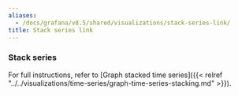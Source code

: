 ```yaml
---
aliases:
  - /docs/grafana/v8.5/shared/visualizations/stack-series-link/
title: Stack series link
---
```


### Stack series

For full instructions, refer to [Graph stacked time series]({{< relref "../../visualizations/time-series/graph-time-series-stacking.md" >}}).
